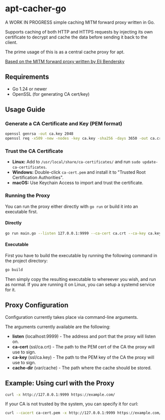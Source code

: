 # apt-cacher-go

A WORK IN PROGRESS simple caching MITM forward proxy written in Go.

Supports caching of both HTTP and HTTPS requests by injecting its own certificate to decrypt and cache the data before sending it back to the client.

The prime usage of this is as a central cache proxy for apt.

[Based on the MITM forward proxy written by Eli Bendersky](https://github.com/eliben/code-for-blog/blob/main/2022/go-and-proxies/connect-mitm-proxy.go)

## Requirements

- Go 1.24 or newer
- OpenSSL (for generating CA cert/key)

## Usage Guide

### Generate a CA Certificate and Key (PEM format)

```sh
openssl genrsa -out ca.key 2048
openssl req -x509 -new -nodes -key ca.key -sha256 -days 3650 -out ca.crt -subj "//CN=apt-cacher-go"
```

### Trust the CA Certificate

- **Linux:** Add to `/usr/local/share/ca-certificates/` and run `sudo update-ca-certificates`.
- **Windows:** Double-click `ca-cert.pem` and install it to "Trusted Root Certification Authorities".
- **macOS:** Use Keychain Access to import and trust the certificate.

### Running the Proxy

You can run the proxy either directly with `go run` or build it into an executable first.

#### Directly

```sh
go run main.go --listen 127.0.0.1:9999 --ca-cert ca.crt --ca-key ca.key
```

#### Executable

First you have to build the executable by running the following command in the project directory:

```sh
go build
```

Then simply copy the resulting executable to whereever you wish, and run as normal. If you are running it on Linux, you can setup a systemd service for it.

## Proxy Configuration

Configuration currently takes place via command-line arguments.

The arguments currently available are the following:

- **listen** (localhost:9999) - The address and port that the proxy will listen on.
- **ca-cert** (ssl/ca.crt) - The path to the PEM cert of the CA the proxy will use to sign.
- **ca-key** (ssl/ca.key) - The path to the PEM key of the CA the proxy will use to sign.
- **cache-dir** (var/cache) - The path where the cache should be stored.

## Example: Using curl with the Proxy

```sh
curl -x http://127.0.0.1:9999 https://example.com/
```

If your CA is not trusted by the system, you can specify it for curl:

```sh
curl --cacert ca-cert.pem -x http://127.0.0.1:9999 https://example.com/
```
